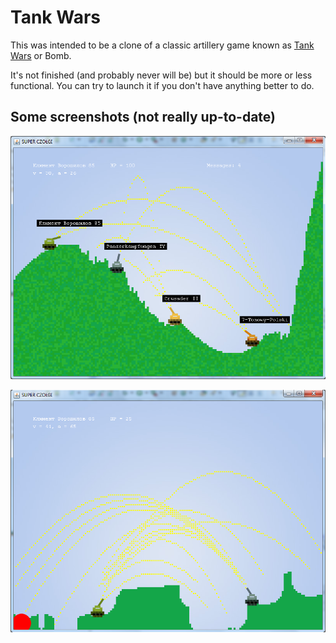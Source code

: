 # Tank Wars

This was intended to be a clone of a classic artillery game known as [Tank Wars](https://en.wikipedia.org/wiki/Tank_Wars) or Bomb.

It's not finished (and probably never will be) but it should be more or less functional. You can try to launch it if you don't have anything better to do.

## Some screenshots (not really up-to-date)

![Tank Wars](tankwars-7.png)

![Tank Wars](tank-wars-6.png)
